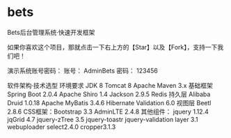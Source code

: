 # bets
 Bets后台管理系统·快速开发框架
 
 如果你喜欢这个项目，那就点击一下右上方的【Star】以及【Fork】，支持一下我们吧！
 
 演示系统账号密码：
 账号： AdminBets 
 密码： 123456
 
 软件架构·技术选型
环境要求
JDK 8
Tomcat 8
Apache Maven 3.x
基础框架
Spring Boot 2.0.4
Apache Shiro 1.4
Jackson 2.9.5
Redis
持久层
Alibaba Druid 1.0.18
Apache MyBatis 3.4.6
Hibernate Validation 6.0
视图层
Beetl 2.8.6
CSS框架：Bootstrap 3.3 AdminLTE 2.4.8
其他组件：
jquery 1.12.4 jqGrid 4.7 jquery-zTree 3.5 jquery-toastr jquery-validation layer 3.1 webuploader select2.4.0 cropper3.1.3


